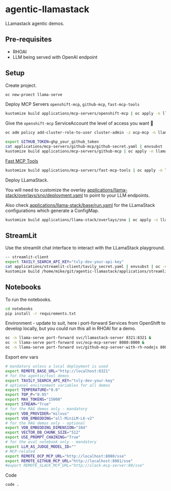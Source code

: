 # agentic-llamastack

LLamastack agentic demos.

## Pre-requisites

- RHOAI
- LLM being served with OpenAI endpoint

## Setup

Create project.

```bash
oc new-proect llama-serve
```

Deploy MCP Servers `openshift-mcp`, `github-mcp`, `fast-mcp-tools`

```bash
kustomize build applications/mcp-servers/openshift-mcp | oc apply -n llama-serve -f-
```

Give the `openshift-mcp` ServiceAccount the level of access you want 🫨

```bash
oc adm policy add-cluster-role-to-user cluster-admin -z ocp-mcp -n llama-serve
```

```bash
export GITHUB_TOKEN=ghp_your_github_token
cat applications/mcp-servers/github-mcp/github-secret.yaml | envsubst | oc apply -f-
kustomize build applications/mcp-servers/github-mcp | oc apply -n llama-serve -f-
```

[Fast MCP Tools](https://github.com/eformat/fast-mcp-tools)

```bash
kustomize build applications/mcp-servers/fast-mcp-tools | oc apply -n llama-serve -f-
```

Deploy LLamaStack.

You will need to customize the overlay [applications/llama-stack/overlays/sno/deployment.yaml](applications/llama-stack/overlays/sno/deployment.yaml) to point to your LLM endpoints.

Also check [applications/llama-stack/base/run.yaml](applications/llama-stack/base/run.yaml) for the LLamaStack configurations which generate a ConfigMap.

```bash
kustomize build applications/llama-stack/overlays/sno | oc apply -n llama-serve -f-
```

## StreamLit

Use the streamlit chat interface to interact with the LLamaStack playground.

```bash
-- streamlit-client
export TAVILY_SEARCH_API_KEY="tvly-dev-your-api-key"
cat applications/streamlit-client/tavily_secret.yaml | envsubst | oc -n llama-serve apply -f-
kustomize build /home/mike/git/agentic-llamastack/applications/streamlit-client | oc apply -n llama-serve -f-
```

## Notebooks

To run the notebooks.

```bash
cd notebooks
pip install -r requirements.txt
```

Environment - update to suit, here i port-forward Services from OpenShift to develop locally, but you could run this all in RHOAI for a demo.

```bash
oc -n llama-serve port-forward svc/llamastack-server 8321:8321 &
oc -n llama-serve port-forward svc/ocp-mcp-server 8080:8000 &
oc -n llama-serve port-forward svc/github-mcp-server-with-rh-nodejs 8081:80 &
```

Export env vars

```bash
# mandatory unless a local deployment is used
export REMOTE_BASE_URL="http://localhost:8321"
# for the agentic/tool demos
export TAVILY_SEARCH_API_KEY="tvly-dev-your-key"
# optional environment variables for all demos
export TEMPERATURE="0.0"
export TOP_P="0.95"
export MAX_TOKENS="15000"
export STREAM="True"
# for the RAG demos only - mandatory
export VDB_PROVIDER="milvus"
export VDB_EMBEDDING="all-MiniLM-L6-v2"
# for the RAG demos only - optional
export VDB_EMBEDDING_DIMENSION="384"
export VECTOR_DB_CHUNK_SIZE="512"
export USE_PROMPT_CHAINING="True"
# for the eval notebook only - mandatory
export LLM_AS_JUDGE_MODEL_ID=""
# MCP-related
export REMOTE_OCP_MCP_URL="http://localhost:8080/sse"
export REMOTE_GITHUB_MCP_URL="http://localhost:8081/sse"
#export REMOTE_SLACK_MCP_URL="http://slack-mcp-server:80/sse"
```

Code

```bash
code .
```
